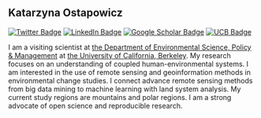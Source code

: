 ## Katarzyna Ostapowicz

[![Twitter Badge](https://img.shields.io/twitter/follow/ostapowiczkasia?style=social)](https://twitter.com/ostapowiczkasia)
[![LinkedIn Badge](https://img.shields.io/badge/My-LinkedIn-blue)](https://www.linkedin.com/in/katarzyna-ostapowicz-2a41593/)
[![Google Scholar Badge](https://img.shields.io/badge/Google-Scholar-lightgrey)](https://scholar.google.com/citations?hl=en&user=TZonST4AAAAJ)
[![UCB Badge](https://img.shields.io/badge/UCB-Staff-blue)](https://luclab.berkeley.edu/staff/katarzyna-ostapowicz/)


I am a visiting scientist at [the Department of Environmental Science, Policy & Management](https://ourenvironment.berkeley.edu/) at [the University of California, Berkeley](https://www.berkeley.edu/). My research focuses on an understanding of coupled human-environmental systems. I am interested in the use of remote sensing and geoinformation methods in environmental change studies. I connect advance remote sensing methods from big data mining to machine learning with land system analysis. My current study regions are mountains and polar regions. I am a strong advocate of open science and reproducible research. 

